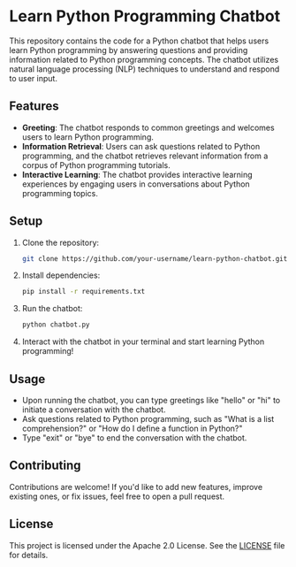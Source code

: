 
# Learn Python Programming Chatbot

This repository contains the code for a Python chatbot that helps users learn Python programming by answering questions and providing information related to Python programming concepts. The chatbot utilizes natural language processing (NLP) techniques to understand and respond to user input.

## Features

- **Greeting**: The chatbot responds to common greetings and welcomes users to learn Python programming.
- **Information Retrieval**: Users can ask questions related to Python programming, and the chatbot retrieves relevant information from a corpus of Python programming tutorials.
- **Interactive Learning**: The chatbot provides interactive learning experiences by engaging users in conversations about Python programming topics.

## Setup

1. Clone the repository:

   ```bash
   git clone https://github.com/your-username/learn-python-chatbot.git
   ```

2. Install dependencies:

   ```bash
   pip install -r requirements.txt
   ```

3. Run the chatbot:

   ```bash
   python chatbot.py
   ```

4. Interact with the chatbot in your terminal and start learning Python programming!

## Usage

- Upon running the chatbot, you can type greetings like "hello" or "hi" to initiate a conversation with the chatbot.
- Ask questions related to Python programming, such as "What is a list comprehension?" or "How do I define a function in Python?"
- Type "exit" or "bye" to end the conversation with the chatbot.

## Contributing

Contributions are welcome! If you'd like to add new features, improve existing ones, or fix issues, feel free to open a pull request.

## License

This project is licensed under the Apache 2.0 License. See the [LICENSE](LICENSE) file for details.
